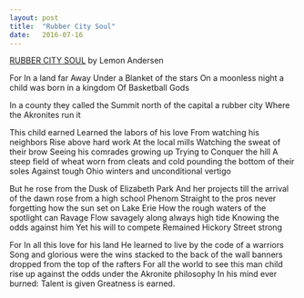 ```yaml
---
layout: post
title:  "Rubber City Soul"
date:   2016-07-16
---
```


[RUBBER CITY SOUL][rubber] by Lemon Andersen

For In a land far Away Under a Blanket of the stars On a moonless night a child was born in a kingdom Of Basketball Gods

In a county they called the Summit north of the capital a rubber city Where the Akronites run it

This child earned Learned the labors of his love From watching his neighbors Rise above hard work At the local mills Watching the sweat of their brow Seeing his comrades growing up Trying to Conquer the hill A steep field of wheat worn from cleats and cold pounding the bottom of their soles Against tough Ohio winters and unconditional vertigo

But he rose from the Dusk of Elizabeth Park And her projects till the arrival of the dawn rose from a high school Phenom Straight to the pros never forgetting how the sun set on Lake Erie How the rough waters of the spotlight can Ravage Flow savagely along always high tide Knowing the odds against him Yet his will to compete Remained Hickory Street strong

For In all this love for his land He learned to live by the code of a warriors Song and glorious were the wins stacked to the back of the wall banners dropped from the top of the rafters For all the world to see this man child rise up against the odds under the Akronite philosophy In his mind ever burned: Talent is given Greatness is earned.

[rubber]: https://www.youtube.com/watch?v=FCOP4aXerdg
